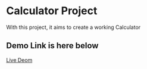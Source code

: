 # Calculator Project
With this project, it aims to create a working Calculator

## Demo Link is here below
[Live Deom](https://aidan-bn.github.io/calc/)
